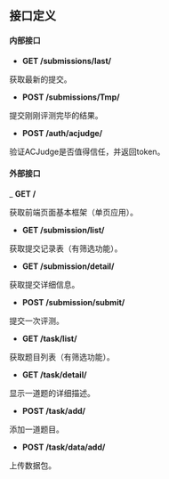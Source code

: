 ## 接口定义

#### 内部接口

- __GET /submissions/last/__  

获取最新的提交。  

- __POST /submissions/Tmp/__  

提交刚刚评测完毕的结果。  

- __POST /auth/acjudge/__  

验证ACJudge是否值得信任，并返回token。  

#### 外部接口

_ __GET /__  

获取前端页面基本框架（单页应用）。

- __GET /submission/list/__

获取提交记录表（有筛选功能）。

- __GET /submission/detail/__

获取提交详细信息。

- __POST /submission/submit/__

提交一次评测。

- __GET /task/list/__

获取题目列表（有筛选功能）。

- __GET /task/detail/__

显示一道题的详细描述。

- __POST /task/add/__ 

添加一道题目。

- __POST /task/data/add/__ 

上传数据包。

